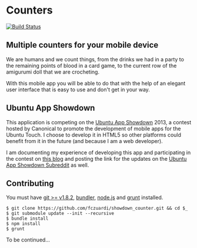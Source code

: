 Counters
========

[![Build Status](https://travis-ci.org/fczuardi/showdown_counter.png?branch=master)](https://travis-ci.org/fczuardi/showdown_counter)

Multiple counters for your mobile device
----------------------------------------

We are humans and we count things, from the drinks we had in a party to the
remaining points of blood in a card game, to the current row of the amigurumi
doll that we are crocheting.

With this mobile app you will be able to do that with the help of an elegant
user interface that is easy to use and don't get in your way.


Ubuntu App Showdown
-------------------

This application is competing on the [Ubuntu App Showdown](http://developer.ubuntu.com/showdown/) 2013, a contest hosted by Canonical to promote the development of
mobile apps for the Ubuntu Touch. I choose to develop it in HTML5 so other
platforms could benefit from it in the future (and because I am a web developer).

I am documenting my experience of developing this app and participating in the
contest on
[this blog](https://github.com/fczuardi/ubuntu_app_showdown/wiki)
and posting the link for the updates on the
[Ubuntu App Showdown Subreddit](http://www.reddit.com/r/ubuntuappshowdown)
as well.

Contributing
------------

You must have [git >= v1.8.2](http://git-scm.com/), [bundler](http://bundler.io/),
[node.js](http://nodejs.org/) and [grunt](http://gruntjs.com/) installed.

    $ git clone https://github.com/fczuardi/showdown_counter.git && cd $_
    $ git submodule update --init --recursive
    $ bundle install
    $ npm install
    $ grunt

To be continued…